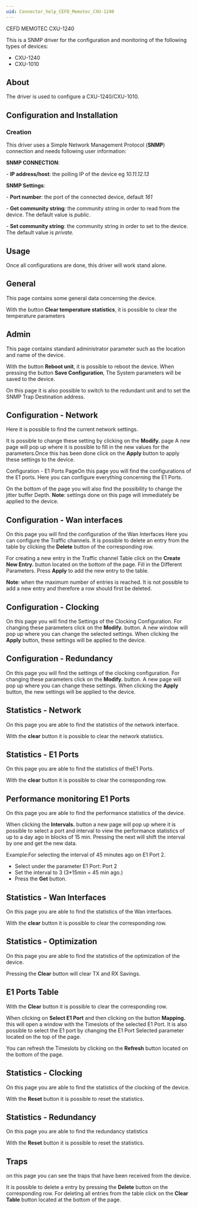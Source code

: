 ```yaml
---
uid: Connector_help_CEFD_Memotec_CXU-1240
---
```


CEFD MEMOTEC CXU-1240

This is a SNMP driver for the configuration and monitoring of the following types of devices:

- CXU-1240
- CXU-1010

## About

The driver is used to configure a CXU-1240/CXU-1010.

## Configuration and Installation

### Creation

This driver uses a Simple Network Management Protocol (**SNMP**) connection and needs following user information:

**SNMP CONNECTION**:

\- **IP address/host**: the polling IP of the device eg *10.11.12.13*

**SNMP Settings**:

\- **Port number**: the port of the connected device, default *161*

\- **Get community string**: the community string in order to read from the device. The default value is *public*.

\- **Set community string**: the community string in order to set to the device. The default value is *private.*

## Usage

Once all configurations are done, this driver will work stand alone.

## General

This page contains some general data concerning the device.

With the button **Clear temperature statistics**, it is possible to clear the temperature parameters

## Admin

This page contains standard administrator parameter such as the location and name of the device.

With the button **Reboot unit**, it is possible to reboot the device. When pressing the button **Save Configuration**, The System parameters will be saved to the device.

On this page it is also possible to switch to the redundant unit and to set the SNMP Trap Destination address.

## Configuration - Network

Here it is possible to find the current network settings.

It is possible to change these setting by clicking on the **Modify.** page A new page will pop up where it is possible to fill in the new values for the parameters.Once this has been done click on the **Apply** button to apply these settings to the device.

Configuration - E1 Ports PageOn this page you will find the configurations of the E1 ports. Here you can configure everything concerning the E1 Ports.

On the bottom of the page you will also find the possibility to change the jitter buffer Depth. **Note**: settings done on this page will immediately be applied to the device.

## Configuration - Wan interfaces

On this page you will find the configuration of the Wan Interfaces Here you can configure the Traffic channels. It is possible to delete an entry from the table by clicking the **Delete** button of the corresponding row.

For creating a new entry in the Traffic channel Table click on the **Create New Entry.** button located on the bottom of the page. Fill in the Different Parameters. Press **Apply** to add the new entry to the table.

**Note**: when the maximum number of entries is reached. It is not possible to add a new entry and therefore a row should first be deleted.

## Configuration - Clocking

On this page you will find the Settings of the Clocking Configuration. For changing these parameters click on the **Modify.** button. A new window will pop up where you can change the selected settings. When clicking the **Apply** button, these settings will be applied to the device.

## Configuration - Redundancy

On this page you will find the settings of the clocking configuration. For changing these parameters click on the **Modify.** button. A new page will pop up where you can change these settings. When clicking the **Apply** button, the new settings will be applied to the device.

## Statistics - Network

On this page you are able to find the statistics of the network interface.

With the **clear** button it is possible to clear the network statistics.

## Statistics - E1 Ports

On this page you are able to find the statistics of theE1 Ports.

With the **clear** button it is possible to clear the corresponding row.

## Performance monitoring E1 Ports

On this page you are able to find the performance statistics of the device.

When clicking the **Intervals.** button a new page will pop up where it is possible to select a port and interval to view the performance statistics of up to a day ago in blocks of 15 min. Pressing the next will shift the interval by one and get the new data.

Example:For selecting the interval of 45 minutes ago on E1 Port 2.

- Select under the parameter E1 Port: Port 2
- Set the interval to 3 (3\*15min = 45 min ago.)
- Press the **Get** button.

## Statistics - Wan Interfaces

On this page you are able to find the statistics of the Wan interfaces.

With the **clear** button it is possible to clear the corresponding row.

## Statistics - Optimization

On this page you are able to find the statistics of the optimization of the device.

Pressing the **Clear** button will clear TX and RX Savings.

## E1 Ports Table

With the **Clear** button it is possible to clear the corresponding row.

When clicking on **Select E1 Port** and then clicking on the button **Mapping.** this will open a window with the Timeslots of the selected E1 Port. It is also possible to select the E1 port by changing the E1 Port Selected parameter located on the top of the page.

You can refresh the Timeslots by clicking on the **Refresh** button located on the bottom of the page.

## Statistics - Clocking

On this page you are able to find the statistics of the clocking of the device.

With the **Reset** button it is possible to reset the statistics.

## Statistics - Redundancy

On this page you are able to find the redundancy statistics

With the **Reset** button it is possible to reset the statistics.

## Traps

on this page you can see the traps that have been received from the device.

It is possible to delete a entry by pressing the **Delete** button on the corresponding row. For deleting all entries from the table click on the **Clear Table** button located at the bottom of the page.
